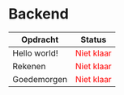 # Backend

| Opdracht | Status |
| -------- | ------ |
| Hello world! | <span style="color:red;">Niet klaar</span> |
| Rekenen | <span style="color:red;">Niet klaar</span> |
| Goedemorgen | <span style="color:red;">Niet klaar</span> |

